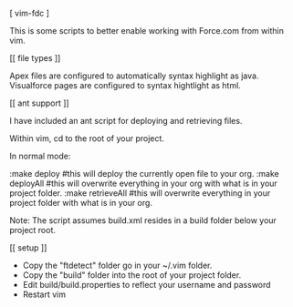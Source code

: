 [ vim-fdc ]

This is some scripts to better enable working with Force.com from within vim.

[[ file types ]]

Apex files are configured to automatically syntax highlight as java.
Visualforce pages are configured to syntax hightlight as html.

[[ ant support ]]

I have included an ant script for deploying and retrieving files.

Within vim, cd to the root of your project.

In normal mode:

:make deploy      #this will deploy the currently open file to your org.
:make deployAll   #this will overwrite everything in your org with what is in your project folder.
:make retrieveAll #this will overwrite everything in your project folder with what is in your org.

Note: The script assumes build.xml resides in a build folder below your project root.


[[ setup ]]

* Copy the "ftdetect" folder go in your ~/.vim folder.
* Copy the "build" folder into the root of your project folder.
* Edit build/build.properties to reflect your username and password
* Restart vim
